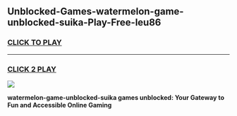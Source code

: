 
## Unblocked-Games-watermelon-game-unblocked-suika-Play-Free-leu86
<h3>
<a href="https://premium76.site?title=watermelon-game-unblocked-suika&ref=20M">CLICK TO PLAY</a></h3>
<hr>

<h3>
<a href="https://premium76.site?title=watermelon-game-unblocked-suika&ref=20M">CLICK 2 PLAY</a>
  
</h3>

<a href="https://premium76.site?title=watermelon-game-unblocked-suika&ref=19M"><img src="https://clearcache.store/games.png"></a>


**watermelon-game-unblocked-suika games unblocked: Your Gateway to Fun and Accessible Online Gaming**
